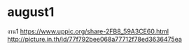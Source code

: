 # august1
งาน1
https://www.uppic.org/share-2FB8_59A3CE60.html
http://picture.in.th/id/77f792bee068a77712f78ed3636475ea
